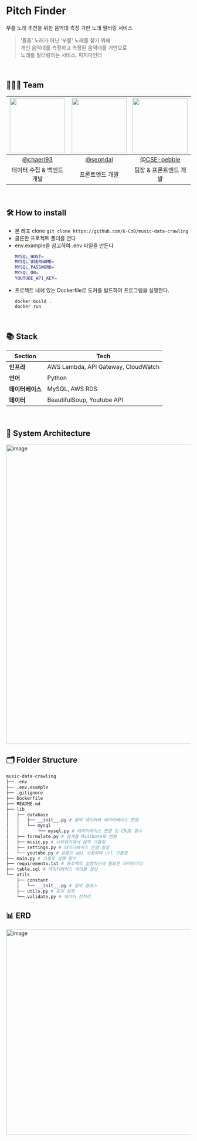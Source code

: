 # Pitch Finder 
부를 노래 추천을 위한 음역대 측정 기반 노래 필터링 서비스

> ‘들을’ 노래가 아닌 ‘부를’ 노래를 찾기 위해 <br/>
> 개인 음역대를 측정하고 측정된 음역대를 기반으로 <br/>
> 노래를 필터링하는 서비스, 피치파인더

<br/>

## 🧑‍🤝‍🧑 Team
|<img src="https://avatars.githubusercontent.com/u/79985974?v=4" width="150" height="150"/>|<img src="https://avatars.githubusercontent.com/u/75469131?v=4" width="150" height="150"/>|<img src="https://avatars.githubusercontent.com/u/89910703?v=4" width="150" height="150"/>|
|:-:|:-:|:-:|
|[@chaeri93](https://github.com/chaeri93)|[@seondal](https://github.com/seondal)|[@CSE-pebble](https://github.com/CSE-pebble)|
|데이터 수집 & 백엔드 개발|프론트엔드 개발|팀장 & 프론트엔드 개발|

<br/>


##  🛠️ How to install
- 본 레포 clone `git clone https://github.com/K-CoB/music-data-crawling`
- 클론한 프로젝트 폴더를 연다
- env.example을 참고하여 .env 파일을 만든다
  ```bash
  MYSQL_HOST=
  MYSQL_USERNAME=
  MYSQL_PASSWORD=
  MYSQL_DB=
  YOUTUBE_API_KEY=

  ```
- 프로젝트 내에 있는 Dockerfile로 도커를 빌드하여 프로그램을 실행한다.
  ```
  docker build .
  docker run
  ```

  
<br/>

## 📚 Stack
| **Section**       | Tech        |
| ---------------- | ---------------------------- |
| **인프라**       | AWS Lambda, API Gateway, CloudWatch      |
| **언어**         | Python                       |
| **데이터베이스** | MySQL, AWS RDS               |
| **데이터** | BeautifulSoup, Youtube API        |

<br/>

## 🔐 System Architecture
<img width="816" alt="image" src="https://github.com/K-CoB/pitch-finder-lambda/assets/79985974/c119c65a-5870-445e-8410-5032825995df">

<br/>

## 🗂️ Folder Structure
```python
music-data-crawling
├── .env
├── .env.example
├── .gitignore
├── Dockerfile
├── README.md
├── lib
│   ├── database
│   │   ├── __init__.py # 음악 데이터와 데이터베이스 연결
│   │   └── mysql
│   │       └── mysql.py # 데이터베이스 연결 및 CRUD 함수
│   ├── formulate.py # 음계를 MidiNote로 변환
│   ├── music.py # 나무위키에서 음악 크롤링
│   ├── settings.py # 데이터베이스 연결 설정
│   └── youtube.py # 유튜브 api 사용하여 url 크롤링
├── main.py # 크롤링 실행 함수
├── requirementx.txt # 프로젝트 실행하는데 필요한 라이브러리
├── table.sql # 데이터베이스 테이블 생성
└── utils
    ├── constant
    │   └── __init__.py # 음악 클래스 
    ├── utils.py # 로깅 설정
    └── validate.py # 데이터 전처리
```
## 📊 ERD
<img width="560" alt="image" src="https://github.com/K-CoB/music-data-crawling/assets/79985974/22b083d6-4eb7-408a-a553-86478567c22a">

